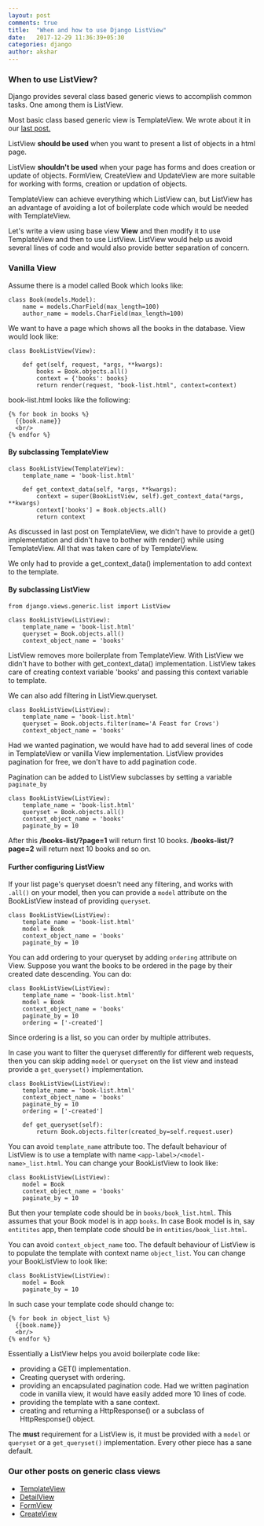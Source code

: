 ```yaml
---
layout: post
comments: true
title:  "When and how to use Django ListView"
date:   2017-12-29 11:36:39+05:30
categories: django
author: akshar
---
```


### When to use ListView?

Django provides several class based generic views to accomplish common tasks. One among them is ListView.

Most basic class based generic view is TemplateView. We wrote about it in our <a href="http://agiliq.com/blog/2017/12/when-and-how-use-django-templateview/" target="_blank">last post.</a>

ListView **should be used** when you want to present a list of objects in a html page.

ListView **shouldn't be used** when your page has forms and does creation or update of objects. FormView, CreateView and UpdateView are more suitable for working with forms, creation or updation of objects.

TemplateView can achieve everything which ListView can, but ListView has an advantage of avoiding a lot of boilerplate code which would be needed with TemplateView.

Let's write a view using base view **View** and then modify it to use TemplateView and then to use ListView. ListView would help us avoid several lines of code and would also provide better separation of concern.

### Vanilla View

Assume there is a model called Book which looks like:

    class Book(models.Model):
        name = models.CharField(max_length=100)
        author_name = models.CharField(max_length=100)

We want to have a page which shows all the books in the database. View would look like:

	class BookListView(View):

		def get(self, request, *args, **kwargs):
			books = Book.objects.all()
			context = {'books': books}
			return render(request, "book-list.html", context=context)

book-list.html looks like the following:

	{% for book in books %}
	  {{book.name}}
	  <br/>
	{% endfor %}

#### By subclassing TemplateView

	class BookListView(TemplateView):
		template_name = 'book-list.html'

		def get_context_data(self, *args, **kwargs):
			context = super(BookListView, self).get_context_data(*args, **kwargs)
			context['books'] = Book.objects.all()
			return context

As discussed in last post on TemplateView, we didn't have to provide a get() implementation and didn't have to bother with render() while using TemplateView. All that was taken care of by TemplateView.

We only had to provide a get_context_data() implementation to add context to the template.

#### By subclassing ListView

	from django.views.generic.list import ListView

	class BookListView(ListView):
		template_name = 'book-list.html'
		queryset = Book.objects.all()
		context_object_name = 'books'

ListView removes more boilerplate from TemplateView. With ListView we didn't have to bother with get_context_data() implementation. ListView takes care of creating context variable 'books' and passing this context variable to template.

We can also add filtering in ListView.queryset.

	class BookListView(ListView):
		template_name = 'book-list.html'
		queryset = Book.objects.filter(name='A Feast for Crows')
		context_object_name = 'books'

Had we wanted pagination, we would have had to add several lines of code in TemplateView or vanilla View implementation. ListView provides pagination for free, we don't have to add pagination code.

Pagination can be added to ListView subclasses by setting a variable `paginate_by`

	class BookListView(ListView):
		template_name = 'book-list.html'
		queryset = Book.objects.all()
		context_object_name = 'books'
		paginate_by = 10

After this **/books-list/?page=1** will return first 10 books. **/books-list/?page=2** will return next 10 books and so on.

#### Further configuring ListView

If your list page's queryset doesn't need any filtering, and works with `.all()` on your model, then you can provide a `model` attribute on the BookListView instead of providing `queryset`.

	class BookListView(ListView):
		template_name = 'book-list.html'
		model = Book
		context_object_name = 'books'
		paginate_by = 10

You can add ordering to your queryset by adding `ordering` attribute on View. Suppose you want the books to be ordered in the page by their created date descending. You can do:

	class BookListView(ListView):
		template_name = 'book-list.html'
		model = Book
		context_object_name = 'books'
		paginate_by = 10
		ordering = ['-created']

Since ordering is a list, so you can order by multiple attributes.

In case you want to filter the queryset differently for different web requests, then you can skip adding `model` or `queryset` on the list view and instead provide a `get_queryset()` implementation.

	class BookListView(ListView):
		template_name = 'book-list.html'
		context_object_name = 'books'
		paginate_by = 10
		ordering = ['-created']

	    def get_queryset(self):
	        return Book.objects.filter(created_by=self.request.user)

You can avoid `template_name` attribute too. The default behaviour of ListView is to use a template with name `<app-label>/<model-name>_list.html`. You can change your BookListView to look like:

	class BookListView(ListView):
		model = Book
		context_object_name = 'books'
		paginate_by = 10

But then your template code should be in `books/book_list.html`. This assumes that your Book model is in app `books`. In case Book model is in, say `entitites` app, then template code should be in `entities/book_list.html`.

You can avoid `context_object_name` too. The default behaviour of ListView is to populate the template with context name `object_list`. You can change your BookListView to look like:

	class BookListView(ListView):
		model = Book
		paginate_by = 10

In such case your template code should change to:

	{% for book in object_list %}
	  {{book.name}}
	  <br/>
	{% endfor %}

Essentially a ListView helps you avoid boilerplate code like:

* providing a GET() implementation.
* Creating queryset with ordering.
* providing an encapsulated pagination code. Had we written pagination code in vanilla view, it would have easily added more 10 lines of code.
* providing the template with a sane context.
* creating and returning a HttpResponse() or a subclass of HttpResponse() object.

The **must** requirement for a ListView is, it must be provided with a `model` or `queryset` or a `get_queryset()` implementation. Every other piece has a sane default.

### Our other posts on generic class views

* <a href="https://www.agiliq.com/blog/2017/12/when-and-how-use-django-templateview/" target="_blank">TemplateView</a>
* <a href="https://www.agiliq.com/blog/2019/01/django-when-and-how-use-detailview/" target="_blank">DetailView</a>
* <a href="https://www.agiliq.com/blog/2019/01/django-formview/" target="_blank">FormView</a>
* <a href="https://www.agiliq.com/blog/2019/01/django-createview/" target="_blank">CreateView</a>

